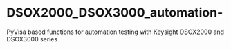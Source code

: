 # DSOX2000_DSOX3000_automation-
PyVisa based functions for automation testing with Keysight DSOX2000 and DSOX3000 series

